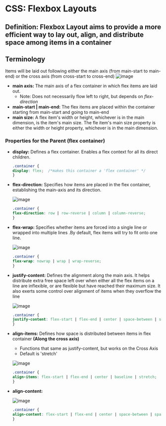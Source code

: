 # **CSS: Flexbox Layouts**

## **Definition:** Flexbox Layout aims to provide a more efficient way to lay out, align, and distribute space among items in a container

## **Terminology**

Items will be laid out following either the main axis (from main-start to main-end) or the cross axis (from cross-start to cross-end)
![image](https://user-images.githubusercontent.com/31965265/45821937-6045ed80-bcb8-11e8-9fab-43e51c175e67.png)

* **main axis:** The main axis of a flex container in which flex items are laid out.
  * Note: Does not necessarily flow left to right, but depends on *flex-direction*
* **main-start | main-end:** The flex items are placed within the container starting from main-start and going to main-end
* **main size:** A flex item's width or height, whichever is in the main dimension, is the item's main size. The fle item's main size property is either the width or height property, whichever is in the main dimension.

### **Properties for the Parent (flex container)**

* **display:** Defines a flex container. Enables a flex context for all its direct children.

  ```css
  .container {
  display: flex;  /*makes this container a 'flex container' */
  }
  ```

* **flex-direction:** Specifies how items are placed in the flex container,  establishing the main-axis and its direction.

  ![image](https://user-images.githubusercontent.com/31965265/45904271-910e4b80-bdba-11e8-9497-f1821b192efe.png)

  ```css
  .container {
  flex-direction: row | row-reverse | column | column-reverse;
  }
  ```

* **flex-wrap:** Specifies whether items are forced into a single line or wrapped into multiple lines .By default, flex items will try to fit onto one line.

  ![image](https://user-images.githubusercontent.com/31965265/45904316-ab482980-bdba-11e8-99d4-6e336917b5b2.png)

  ```css
  .container {
  flex-wrap: nowrap | wrap | wrap-reverse;
  }
  ```

* **justify-content:** Defines the alignment along the main axis. It helps distribute extra free space left over when either all the flex items on a line are inflexible, or are flexible but have reached their maximum size. It also exerts some control over alignment of items when they overflow the line

  ![image](https://user-images.githubusercontent.com/31965265/45904574-7e484680-bdbb-11e8-90ca-d4908d9e3b99.png)

  ```css
  .container {
  justify-content: flex-start | flex-end | center | space-between | space-around | space-evenly;
  }
  ```

* **align-items:** Defines how space is distributed between items in flex container **(Along the cross axis)**
  * Functions that same as justify-content, but works on the Cross Axis
  * Default is 'stretch'

  ![image](https://user-images.githubusercontent.com/31965265/45904802-1e05d480-bdbc-11e8-8cc1-65dbbf156ba4.png)

  ```css
  .container {
  align-items: flex-start | flex-end | center | baseline | stretch;
  }
  ```

* **align-content:**

  ![image](https://user-images.githubusercontent.com/31965265/45905103-332f3300-bdbd-11e8-9d01-be0b63e45754.png)

  ```css
  .container {
  align-content: flex-start | flex-end | center | space-between | space-around | stretch;
  }
  ```
